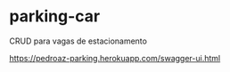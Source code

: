 # parking-car

CRUD para vagas de estacionamento

https://pedroaz-parking.herokuapp.com/swagger-ui.html
